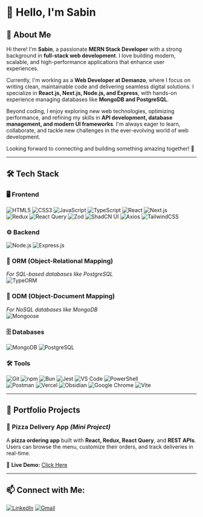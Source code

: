 # 👋 Hello, I'm Sabin  

## 🚀 About Me  
Hi there! I'm **Sabin**, a passionate **MERN Stack Developer** with a strong background in **full-stack web development**. I love building modern, scalable, and high-performance applications that enhance user experiences.  

Currently, I'm working as a **Web Developer at Demanzo**, where I focus on writing clean, maintainable code and delivering seamless digital solutions. I specialize in **React.js, Next.js, Node.js, and Express**, with hands-on experience managing databases like **MongoDB and PostgreSQL**.  

Beyond coding, I enjoy exploring new web technologies, optimizing performance, and refining my skills in **API development, database management, and modern UI frameworks**. I'm always eager to learn, collaborate, and tackle new challenges in the ever-evolving world of web development.  

Looking forward to connecting and building something amazing together! 🚀  

---

## 🛠️ Tech Stack  

### 🖥️ Frontend  
![HTML5](https://img.shields.io/badge/HTML5-E34F26?style=for-the-badge&logo=html5&logoColor=white) 
![CSS3](https://img.shields.io/badge/CSS3-1572B6?style=for-the-badge&logo=css3&logoColor=white) 
![JavaScript](https://img.shields.io/badge/JavaScript-323330?style=for-the-badge&logo=javascript&logoColor=F7DF1E) 
![TypeScript](https://img.shields.io/badge/TypeScript-007ACC?style=for-the-badge&logo=typescript&logoColor=white) 
![React](https://img.shields.io/badge/React-20232A?style=for-the-badge&logo=react&logoColor=61DAFB) 
![Next.js](https://img.shields.io/badge/Next.js-000000?style=for-the-badge&logo=next.js&logoColor=white)  
![Redux](https://img.shields.io/badge/Redux-764ABC?style=for-the-badge&logo=redux&logoColor=white) 
![React Query](https://img.shields.io/badge/React_Query-FF4154?style=for-the-badge&logo=react-query&logoColor=white) 
![Zod](https://img.shields.io/badge/Zod-1E4AE9?style=for-the-badge&logoColor=white) 
![ShadCN UI](https://img.shields.io/badge/ShadCN_UI-000000?style=for-the-badge&logoColor=white) 
![Axios](https://img.shields.io/badge/Axios-5A29E4?style=for-the-badge) 
![TailwindCSS](https://img.shields.io/badge/TailwindCSS-38B2AC?style=for-the-badge&logo=tailwind-css&logoColor=white)  

### ⚙️ Backend  
![Node.js](https://img.shields.io/badge/Node.js-339933?style=for-the-badge&logo=nodedotjs&logoColor=white) 
![Express.js](https://img.shields.io/badge/Express.js-404D59?style=for-the-badge)  

### 🔄 ORM (Object-Relational Mapping)  
*For SQL-based databases like PostgreSQL*  
![TypeORM](https://img.shields.io/badge/TypeORM-2D3748?style=for-the-badge&logo=typeorm&logoColor=white)  

### 📄 ODM (Object-Document Mapping)  
*For NoSQL databases like MongoDB*  
![Mongoose](https://img.shields.io/badge/Mongoose-880000?style=for-the-badge&logoColor=white)  


### 🗄️ Databases  
![MongoDB](https://img.shields.io/badge/MongoDB-47A248?style=for-the-badge&logo=mongodb&logoColor=white) 
![PostgreSQL](https://img.shields.io/badge/PostgreSQL-316192?style=for-the-badge&logo=postgresql&logoColor=white)  

### 🛠️ Tools  
![Git](https://img.shields.io/badge/Git-F05032?style=for-the-badge&logo=git&logoColor=white) 
![npm](https://img.shields.io/badge/npm-CB3837?style=for-the-badge&logo=npm&logoColor=white) 
![Bun](https://img.shields.io/badge/Bun-000000?style=for-the-badge&logo=bun&logoColor=white) 
![Jest](https://img.shields.io/badge/Jest-C21325?style=for-the-badge&logo=jest&logoColor=white) 
![VS Code](https://img.shields.io/badge/VS%20Code-007ACC?style=for-the-badge&logo=visual-studio-code&logoColor=white) 
![PowerShell](https://img.shields.io/badge/PowerShell-5391FE?style=for-the-badge&logo=powershell&logoColor=white)  
![Postman](https://img.shields.io/badge/Postman-FF6C37?style=for-the-badge&logo=postman&logoColor=white) 
![Vercel](https://img.shields.io/badge/Vercel-000000?style=for-the-badge&logo=vercel&logoColor=white) 
![Obsidian](https://img.shields.io/badge/Obsidian-7C3AED?style=for-the-badge&logo=obsidian&logoColor=white) 
![Google Chrome](https://img.shields.io/badge/Chrome-4285F4?style=for-the-badge&logo=google-chrome&logoColor=white) 
![Vite](https://img.shields.io/badge/Vite-646CFF?style=for-the-badge&logo=vite&logoColor=white)  

---

## 🌟 Portfolio Projects  

### 🍕 **Pizza Delivery App** *(Mini Project)*  
A **pizza ordering app** built with **React, Redux, React Query**, and **REST APIs**.  
Users can browse the menu, customize their orders, and track deliveries in real-time.  

🔗 **Live Demo:** [Click Here](https://redux-thunk-toolkit-advanced.vercel.app/)  

---

## 📫 Connect with Me:
[![LinkedIn](https://img.shields.io/badge/LinkedIn-0077B5?style=for-the-badge&logo=linkedin&logoColor=white)](https://www.linkedin.com/in/sabinb-developer/)
[![Gmail](https://img.shields.io/badge/Gmail-D14836?style=for-the-badge&logo=gmail&logoColor=white)](mailto:sabinb1998sabinb@gmail.com)  
